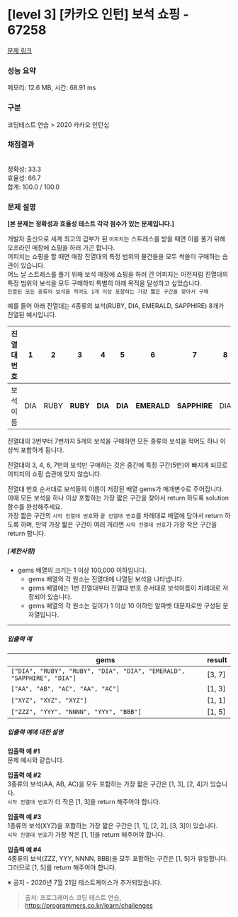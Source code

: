 # [level 3] [카카오 인턴] 보석 쇼핑 - 67258 

[문제 링크](https://school.programmers.co.kr/learn/courses/30/lessons/67258) 

### 성능 요약

메모리: 12.6 MB, 시간: 68.91 ms

### 구분

코딩테스트 연습 > 2020 카카오 인턴십

### 채점결과

<br/>정확성: 33.3<br/>효율성: 66.7<br/>합계: 100.0 / 100.0

### 문제 설명

<p><strong>[본 문제는 정확성과 효율성 테스트 각각 점수가 있는 문제입니다.]</strong></p>

<p>개발자 출신으로 세계 최고의 갑부가 된 <code>어피치</code>는 스트레스를 받을 때면 이를 풀기 위해 오프라인 매장에 쇼핑을 하러 가곤 합니다.<br>
어피치는 쇼핑을 할 때면 매장 진열대의 특정 범위의 물건들을 모두 싹쓸이 구매하는 습관이 있습니다.<br>
어느 날 스트레스를 풀기 위해 보석 매장에 쇼핑을 하러 간 어피치는 이전처럼 진열대의 특정 범위의 보석을 모두 구매하되 특별히 아래 목적을 달성하고 싶었습니다.<br>
<code>진열된 모든 종류의 보석을 적어도 1개 이상 포함하는 가장 짧은 구간을 찾아서 구매</code></p>

<p>예를 들어 아래 진열대는 4종류의 보석(RUBY, DIA, EMERALD, SAPPHIRE) 8개가 진열된 예시입니다.</p>
<table class="table">
        <thead><tr>
<th>진열대 번호</th>
<th>1</th>
<th>2</th>
<th>3</th>
<th>4</th>
<th>5</th>
<th>6</th>
<th>7</th>
<th>8</th>
</tr>
</thead>
        <tbody><tr>
<td>보석 이름</td>
<td>DIA</td>
<td>RUBY</td>
<td><strong>RUBY</strong></td>
<td><strong>DIA</strong></td>
<td><strong>DIA</strong></td>
<td><strong>EMERALD</strong></td>
<td><strong>SAPPHIRE</strong></td>
<td>DIA</td>
</tr>
</tbody>
      </table>
<p>진열대의 3번부터 7번까지 5개의 보석을 구매하면 모든 종류의 보석을 적어도 하나 이상씩 포함하게 됩니다.  </p>

<p>진열대의 3, 4, 6, 7번의 보석만 구매하는 것은 중간에 특정 구간(5번)이 빠지게 되므로 어피치의 쇼핑 습관에 맞지 않습니다.</p>

<p>진열대 번호 순서대로 보석들의 이름이 저장된 배열 gems가 매개변수로 주어집니다. 이때 모든 보석을 하나 이상 포함하는 가장 짧은 구간을 찾아서 return 하도록 solution 함수를 완성해주세요.<br>
가장 짧은 구간의 <code>시작 진열대 번호</code>와 <code>끝 진열대 번호</code>를 차례대로 배열에 담아서 return 하도록 하며, 만약 가장 짧은 구간이 여러 개라면 <code>시작 진열대 번호</code>가 가장 작은 구간을 return 합니다.</p>

<h5><strong>[제한사항]</strong></h5>

<ul>
<li>gems 배열의 크기는 1 이상 100,000 이하입니다.

<ul>
<li>gems 배열의 각 원소는 진열대에 나열된 보석을 나타냅니다.</li>
<li>gems 배열에는 1번 진열대부터 진열대 번호 순서대로 보석이름이 차례대로 저장되어 있습니다.</li>
<li>gems 배열의 각 원소는 길이가 1 이상 10 이하인 알파벳 대문자로만 구성된 문자열입니다.</li>
</ul></li>
</ul>

<hr>

<h5><strong>입출력 예</strong></h5>
<table class="table">
        <thead><tr>
<th>gems</th>
<th>result</th>
</tr>
</thead>
        <tbody><tr>
<td><code>["DIA", "RUBY", "RUBY", "DIA", "DIA", "EMERALD", "SAPPHIRE", "DIA"]</code></td>
<td>[3, 7]</td>
</tr>
<tr>
<td><code>["AA", "AB", "AC", "AA", "AC"]</code></td>
<td>[1, 3]</td>
</tr>
<tr>
<td><code>["XYZ", "XYZ", "XYZ"]</code></td>
<td>[1, 1]</td>
</tr>
<tr>
<td><code>["ZZZ", "YYY", "NNNN", "YYY", "BBB"]</code></td>
<td>[1, 5]</td>
</tr>
</tbody>
      </table>
<h5><strong>입출력 예에 대한 설명</strong></h5>

<p><strong>입출력 예 #1</strong><br>
문제 예시와 같습니다.</p>

<p><strong>입출력 예 #2</strong><br>
3종류의 보석(AA, AB, AC)을 모두 포함하는 가장 짧은 구간은 [1, 3], [2, 4]가 있습니다. <br>
<code>시작 진열대 번호</code>가 더 작은 [1, 3]을 return 해주어야 합니다.</p>

<p><strong>입출력 예 #3</strong><br>
1종류의 보석(XYZ)을 포함하는 가장 짧은 구간은 [1, 1], [2, 2], [3, 3]이 있습니다. <br>
<code>시작 진열대 번호</code>가 가장 작은 [1, 1]을 return 해주어야 합니다.</p>

<p><strong>입출력 예 #4</strong><br>
4종류의 보석(ZZZ, YYY, NNNN, BBB)을 모두 포함하는 구간은 [1, 5]가 유일합니다.<br>
그러므로 [1, 5]를 return 해주어야 합니다.</p>

<p>※ 공지 - 2020년 7월 21일 테스트케이스가 추가되었습니다.</p>


> 출처: 프로그래머스 코딩 테스트 연습, https://programmers.co.kr/learn/challenges